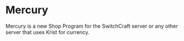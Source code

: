 # Mercury
Mercury is a new Shop Program for the SwitchCraft server or any other server that uses Krist for currency.
